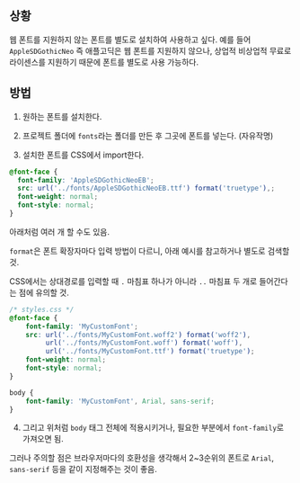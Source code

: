 ## 상황

웹 폰트를 지원하지 않는 폰트를 별도로 설치하여 사용하고 싶다. 예를 들어 `AppleSDGothicNeo` 즉 애플고딕은 웹 폰트를 지원하지 않으나, 상업적 비상업적 무료로 라이센스를 지원하기 때문에 폰트를 별도로 사용 가능하다.

## 방법

1. 원하는 폰트를 설치한다.

2. 프로젝트 폴더에 `fonts`라는 폴더를 만든 후 그곳에 폰트를 넣는다. (자유작명)

3. 설치한 폰트를 CSS에서 import한다.

```CSS
@font-face {
  font-family: 'AppleSDGothicNeoEB';
  src: url('../fonts/AppleSDGothicNeoEB.ttf') format('truetype'),;
  font-weight: normal;
  font-style: normal;
}
```

아래처럼 여러 개 할 수도 있음.


`format`은 폰트 확장자마다 입력 방법이 다르니, 아래 예시를 참고하거나 별도로 검색할 것.


CSS에서는 상대경로를 입력할 때 `.` 마침표 하나가 아니라 `..` 마침표 두 개로 들어간다는 점에 유의할 것.

```css
/* styles.css */
@font-face {
    font-family: 'MyCustomFont';
    src: url('../fonts/MyCustomFont.woff2') format('woff2'),
         url('../fonts/MyCustomFont.woff') format('woff'),
         url('../fonts/MyCustomFont.ttf') format('truetype');
    font-weight: normal;
    font-style: normal;
}

body {
    font-family: 'MyCustomFont', Arial, sans-serif;
}
```

4. 그리고 위처럼 `body` 태그 전체에 적용시키거나, 필요한 부분에서 `font-family`로 가져오면 됨.

그러나 주의할 점은 브라우저마다의 호환성을 생각해서 2~3순위의 폰트로 `Arial`, `sans-serif` 등을 같이 지정해주는 것이 좋음.